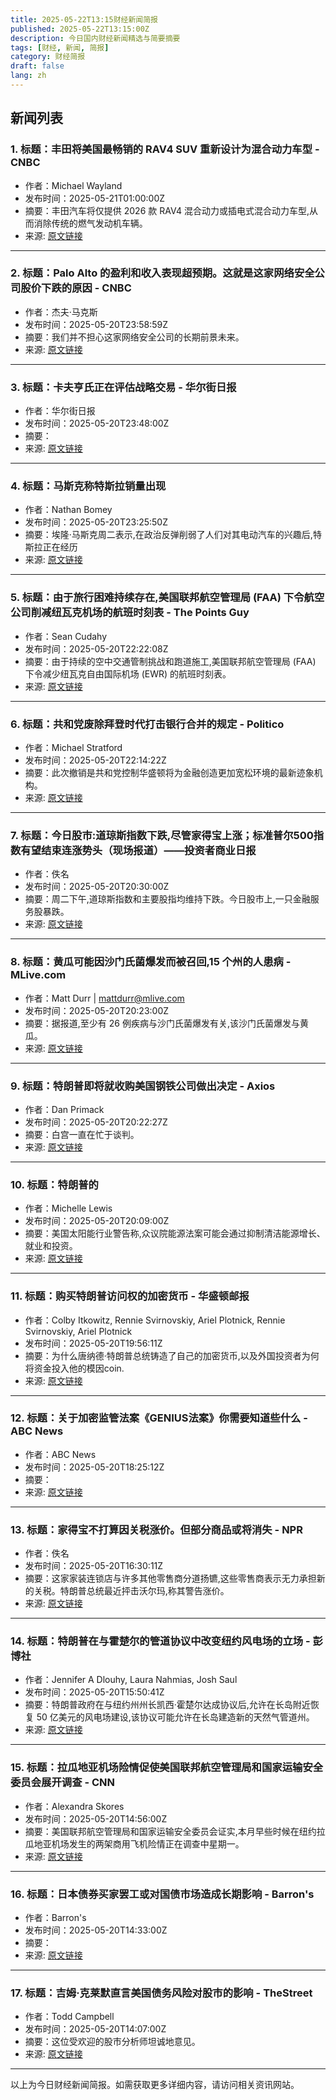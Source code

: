 ```yaml
---
title: 2025-05-22T13:15财经新闻简报
published: 2025-05-22T13:15:00Z
description: 今日国内财经新闻精选与简要摘要
tags: [财经, 新闻, 简报]
category: 财经简报
draft: false
lang: zh
---
```


## 新闻列表

### 1. 标题：丰田将美国最畅销的 RAV4 SUV 重新设计为混合动力车型 - CNBC
- 作者：Michael Wayland
- 发布时间：2025-05-21T01:00:00Z
- 摘要：丰田汽车将仅提供 2026 款 RAV4 混合动力或插电式混合动力车型,从而消除传统的燃气发动机车辆。
- 来源: [原文链接](https://www.cnbc.com/2025/05/20/toyota-2026-rav4-hybrid.html)

---

### 2. 标题：Palo Alto 的盈利和收入表现超预期。这就是这家网络安全公司股价下跌的原因 - CNBC
- 作者：杰夫·马克斯
- 发布时间：2025-05-20T23:58:59Z
- 摘要：我们并不担心这家网络安全公司的长期前景未来。
- 来源: [原文链接](https://www.cnbc.com/2025/05/20/palo-alto-beats-on-earnings-and-revenue-heres-why-the-cyber-stock-is-dropping-anyways.html)

---

### 3. 标题：卡夫亨氏正在评估战略交易 - 华尔街日报
- 作者：华尔街日报
- 发布时间：2025-05-20T23:48:00Z
- 摘要：
- 来源: [原文链接](https://www.wsj.com/business/kraft-heinz-evaluating-strategic-transactions-berkshire-hathaway-steps-away-from-board-0cbadc13)

---

### 4. 标题：马斯克称特斯拉销量出现
- 作者：Nathan Bomey
- 发布时间：2025-05-20T23:25:50Z
- 摘要：埃隆·马斯克周二表示,在政治反弹削弱了人们对其电动汽车的兴趣后,特斯拉正在经历
- 来源: [原文链接](https://www.axios.com/2025/05/20/elon-musk-tesla-ev-sales-doge)

---

### 5. 标题：由于旅行困难持续存在,美国联邦航空管理局 (FAA) 下令航空公司削减纽瓦克机场的航班时刻表 - The Points Guy
- 作者：Sean Cudahy
- 发布时间：2025-05-20T22:22:08Z
- 摘要：由于持续的空中交通管制挑战和跑道施工,美国联邦航空管理局 (FAA) 下令减少纽瓦克自由国际机场 (EWR) 的航班时刻表。
- 来源: [原文链接](https://thepointsguy.com/news/faa-orders-newark-flight-reductions/)

---

### 6. 标题：共和党废除拜登时代打击银行合并的规定 - Politico
- 作者：Michael Stratford
- 发布时间：2025-05-20T22:14:22Z
- 摘要：此次撤销是共和党控制华盛顿将为金融创造更加宽松环境的最新迹象机构。
- 来源: [原文链接](https://www.politico.com/live-updates/2025/05/20/congress/republicans-biden-era-bank-mergers-rule-congress-00361099)

---

### 7. 标题：今日股市:道琼斯指数下跌,尽管家得宝上涨；标准普尔500指数有望结束连涨势头（现场报道）——投资者商业日报
- 作者：佚名
- 发布时间：2025-05-20T20:30:00Z
- 摘要：周二下午,道琼斯指数和主要股指均维持下跌。今日股市上,一只金融服务股暴跌。
- 来源: [原文链接](https://www.investors.com/market-trend/stock-market-today/dow-jones-sp500-nasdaq-home-depot-hd-tcom-as/)

---

### 8. 标题：黄瓜可能因沙门氏菌爆发而被召回,15 个州的人患病 - MLive.com
- 作者：Matt Durr | mattdurr@mlive.com
- 发布时间：2025-05-20T20:23:00Z
- 摘要：据报道,至少有 26 例疾病与沙门氏菌爆发有关,该沙门氏菌爆发与黄瓜。
- 来源: [原文链接](https://www.mlive.com/news/2025/05/cucumbers-recalled-in-possible-salmonella-outbreak-people-in-15-states-sickened.html)

---

### 9. 标题：特朗普即将就收购美国钢铁公司做出决定 - Axios
- 作者：Dan Primack
- 发布时间：2025-05-20T20:22:27Z
- 摘要：白宫一直在忙于谈判。
- 来源: [原文链接](https://www.axios.com/2025/05/20/trump-decision-us-steel-japan)

---

### 10. 标题：特朗普的
- 作者：Michelle Lewis
- 发布时间：2025-05-20T20:09:00Z
- 摘要：美国太阳能行业警告称,众议院能源法案可能会通过抑制清洁能源增长、就业和投资。
- 来源: [原文链接](http://electrek.co/2025/05/20/trumps-big-beautiful-bill-will-cause-a-us-energy-shortage-seia/)

---

### 11. 标题：购买特朗普访问权的加密货币 - 华盛顿邮报
- 作者：Colby Itkowitz, Rennie Svirnovskiy, Ariel Plotnick, Rennie Svirnovskiy, Ariel Plotnick
- 发布时间：2025-05-20T19:56:11Z
- 摘要：为什么唐纳德·特朗普总统铸造了自己的加密货币,以及外国投资者为何将资金投入他的模因coin.
- 来源: [原文链接](https://www.washingtonpost.com/podcasts/post-reports/the-cryptocurrency-that-buys-access-to-trump/)

---

### 12. 标题：关于加密监管法案《GENIUS法案》你需要知道些什么 - ABC News
- 作者：ABC News
- 发布时间：2025-05-20T18:25:12Z
- 摘要：
- 来源: [原文链接](https://abcnews.go.com/Business/genius-act-crypto-regulation-bill/story?id\\\=121981442)

---

### 13. 标题：家得宝不打算因关税涨价。但部分商品或将消失 - NPR
- 作者：佚名
- 发布时间：2025-05-20T16:30:11Z
- 摘要：这家家装连锁店与许多其他零售商分道扬镳,这些零售商表示无力承担新的关税。特朗普总统最近抨击沃尔玛,称其警告涨价。
- 来源: [原文链接](https://www.npr.org/2025/05/20/nx-s1-5404662/home-depot-tariffs-prices-product-lines)

---

### 14. 标题：特朗普在与霍楚尔的管道协议中改变纽约风电场的立场 - 彭博社
- 作者：Jennifer A Dlouhy, Laura Nahmias, Josh Saul
- 发布时间：2025-05-20T15:50:41Z
- 摘要：特朗普政府在与纽约州州长凯西·霍楚尔达成协议后,允许在长岛附近恢复 50 亿美元的风电场建设,该协议可能允许在长岛建造新的天然气管道州。
- 来源: [原文链接](https://www.bloomberg.com/news/articles/2025-05-20/trump-u-turns-on-new-york-wind-farm-in-pipeline-deal-with-hochul)

---

### 15. 标题：拉瓜地亚机场险情促使美国联邦航空管理局和国家运输安全委员会展开调查 - CNN
- 作者：Alexandra Skores
- 发布时间：2025-05-20T14:56:00Z
- 摘要：美国联邦航空管理局和国家运输安全委员会证实,本月早些时候在纽约拉瓜地亚机场发生的两架商用飞机险情正在调查中星期一。
- 来源: [原文链接](https://www.cnn.com/2025/05/19/us/laguardia-airport-faa-ntsb-investigations)

---

### 16. 标题：日本债券买家罢工或对国债市场造成长期影响 - Barron&#39;s
- 作者：Barron&#39;s
- 发布时间：2025-05-20T14:33:00Z
- 摘要：
- 来源: [原文链接](https://www.barrons.com/articles/japan-bond-auction-treasuries-debt-3a7f9a53)

---

### 17. 标题：吉姆·克莱默直言美国债务风险对股市的影响 - TheStreet
- 作者：Todd Campbell
- 发布时间：2025-05-20T14:07:00Z
- 摘要：这位受欢迎的股市分析师坦诚地意见。
- 来源: [原文链接](https://www.thestreet.com/investing/stocks/jim-cramer-sends-blunt-message-on-us-debt-risk-to-stocks)

---


以上为今日财经新闻简报。如需获取更多详细内容，请访问相关资讯网站。